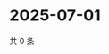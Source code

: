 # 2025-07-01

共 0 条

<!-- BEGIN ZHIHUQUESTIONS -->
<!-- 最后更新时间 Tue Jul 01 2025 02:16:12 GMT+0800 (China Standard Time) -->

<!-- END ZHIHUQUESTIONS -->
